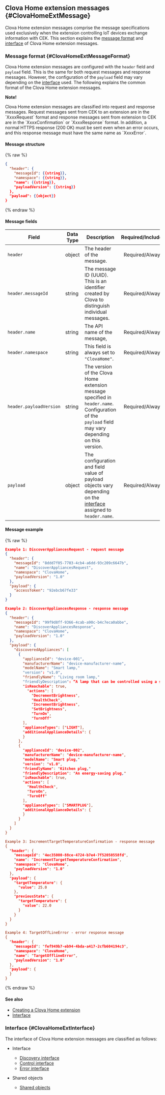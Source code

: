 ﻿## Clova Home extension messages {#ClovaHomeExtMessage}
Clova Home extension messages comprise the message specifications used exclusively when the extension controlling IoT devices exchange information with CEK. This section explains the [message format](#ClovaHomeExtMessageFormat) and [interface](#ClovaHomeExtInterface) of Clova Home extension messages.

### Message format {#ClovaHomeExtMessageFormat}

Clova Home extension messages are configured with the `header` field and `payload` field. This is the same for both request messages and response messages. However, the configuration of the `payload` field may vary depending on the [interface](#ClovaHomeExtInterface) used. The following explains the common format of the Clova Home extension messages.

<div class="note">
  <p><strong>Note!</strong></p>
  <p>Clova Home extension messages are classified into request and response messages. Request messages sent from CEK to an extension are in the `XxxxRequest` format and response messages sent from extension to CEK are in the `XxxxConfirmation` or `XxxxResponse` format. In addition, a normal HTTPS response (200 OK) must be sent even when an error occurs, and this response message must have the same name as `XxxxError`.</p>
</div>

#### Message structure
{% raw %}
```json
{
  "header": {
    "messageId": {{string}},
    "namespace": {{string}},
    "name": {{string}},
    "payloadVersion": {{string}}
  },
  "payload": {{object}}
}
```
{% endraw %}


#### Message fields
| Field       | Data Type    | Description                     | Required/Included |
|---------------|---------|-----------------------------|:-------------:|
| `header`                 | object | The header of the message.                                                                                            | Required/Always     |
| `header.messageId`       | string | The message ID (UUID). This is an identifier created by Clova to distinguish individual messages.                                         | Required/Always     |
| `header.name`            | string | The API name of the message,                                                                                        | Required/Always     |
| `header.namespace`       | string | This field is always set to `"ClovaHome"`.                                                                     | Required/Always     |
| `header.payloadVersion`  | string | The version of the Clova Home extension message specified in `header.name`. Configuration of the `payload` field may vary depending on this version.  | Required/Always     |
| `payload`                | object | The configuration and field value of payload objects vary depending on the [interface](#ClovaHomeExtInterface) assigned to `header.name`.       | Required/Always     |

#### Message example
{% raw %}
```json
Example 1: DiscoverAppliancesRequest - request message
{
  "header": {
    "messageId": "8ddd7f05-7703-4cb4-a6dd-93c209c6647b",
    "name": "DiscoverAppliancesRequest",
    "namespace": "ClovaHome",
    "payloadVersion": "1.0"
  },
  "payload": {
    "accessToken": "92ebcb67fe33"
  }
}

Example 2: DiscoverAppliancesResponse - response message
{
  "header": {
    "messageId": "99f9d8ff-9366-4cab-a90c-b4c7eca0abbe",
    "name": "DiscoverAppliancesResponse",
    "namespace": "ClovaHome",
    "payloadVersion": "1.0"
  },
  "payload": {
    "discoveredAppliances": [
      {
        "applianceId": "device-001",
        "manufacturerName": "device-manufacturer-name",
        "modelName": "Smart lamp,"
        "version": "v1.0",
        "friendlyName": "Living room lamp,"
        "friendlyDescription": “A lamp that can be controlled using a smartphone,"
        "isReachable": true,
          "actions": [
            "DecrementBrightness",
            "HealthCheck",
            "IncrementBrightness",
            "SetBrightness",
            "TurnOn",
            "TurnOff"
        ],
        "applianceTypes": ["LIGHT"],
        "additionalApplianceDetails": {
        }
      },
      {
        "applianceId": "device-002",
        "manufacturerName": "device-manufacturer-name",
        "modelName": "Smart plug,"
        "version": "v1.0",
        "friendlyName": "Kitchen plug,"
        "friendlyDescription": "An energy-saving plug,"
        "isReachable": true,
        "actions": [
          "HealthCheck",
          "TurnOn",
          "TurnOff"
        ],
        "applianceTypes": ["SMARTPLUG"],
        "additionalApplianceDetails": {
        }
      }
    ]
  }
}

Example 3: IncrementTargetTemperatureConfirmation - response message
{
  "header": {
    "messageId": "4ec35000-88ce-4724-b7e4-7f52050558fd",
    "name": "IncrementTargetTemperatureConfirmation",
    "namespace": "ClovaHome",
    "payloadVersion": "1.0"
  },
  "payload": {
    "targetTemperature": {
      "value": 25.0
    },
    "previousState": {
      "targetTemperature": {
        "value": 22.0
      }
    }
  }
}

Example 4: TargetOffLineError - error response message
{
  "header": {
    "messageId": "fef949b7-eb94-4bda-a417-2cfb604194c3",
    "namespace": "ClovaHome",
    "name": "TargetOfflineError",
    "payloadVersion": "1.0"
  },
  "payload": {
  }
}
```
{% endraw %}

#### See also
* [Creating a Clova Home extension](/CEK/Guides/Build_Clova_Home_Extension.md)
* [Interface](#ClovaHomeExtInterface)

### Interface {#ClovaHomeExtInterface}
The interface of Clova Home extension messages are classified as follows:

* Interface
  * [Discovery interface](/CEK/References/ClovaHomeInterface/Discovery_Interfaces.md)
  * [Control interface](/CEK/References/ClovaHomeInterface/Control_Interfaces.md)
  * [Error interface](/CEK/References/ClovaHomeInterface/Error_Interfaces.md)

* Shared objects
  * [Shared objects](/CEK/References/ClovaHomeInterface/Shared_Objects.md)

